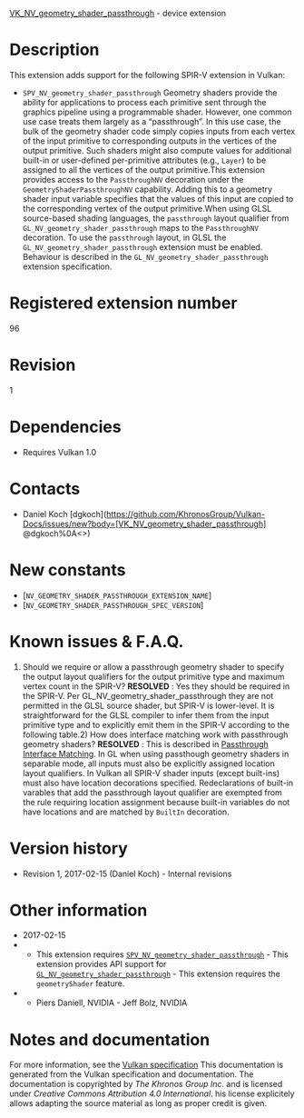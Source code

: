 [VK_NV_geometry_shader_passthrough](https://www.khronos.org/registry/vulkan/specs/1.3-extensions/man/html/VK_NV_geometry_shader_passthrough.html) - device extension

# Description
This extension adds support for the following SPIR-V extension in Vulkan:
- `SPV_NV_geometry_shader_passthrough`
Geometry shaders provide the ability for applications to process each
primitive sent through the graphics pipeline using a programmable shader.
However, one common use case treats them largely as a “passthrough”.
In this use case, the bulk of the geometry shader code simply copies inputs
from each vertex of the input primitive to corresponding outputs in the
vertices of the output primitive.
Such shaders might also compute values for additional built-in or
user-defined per-primitive attributes (e.g., `Layer`) to be assigned to
all the vertices of the output primitive.This extension provides access to the `PassthroughNV` decoration under
the `GeometryShaderPassthroughNV` capability.
Adding this to a geometry shader input variable specifies that the values of
this input are copied to the corresponding vertex of the output primitive.When using GLSL source-based shading languages, the `passthrough` layout
qualifier from `GL_NV_geometry_shader_passthrough` maps to the
`PassthroughNV` decoration.
To use the `passthrough` layout, in GLSL the
`GL_NV_geometry_shader_passthrough` extension must be enabled.
Behaviour is described in the `GL_NV_geometry_shader_passthrough` extension
specification.

# Registered extension number
96

# Revision
1

# Dependencies
- Requires Vulkan 1.0

# Contacts
- Daniel Koch [dgkoch](https://github.com/KhronosGroup/Vulkan-Docs/issues/new?body=[VK_NV_geometry_shader_passthrough] @dgkoch%0A<<Here describe the issue or question you have about the VK_NV_geometry_shader_passthrough extension>>)

# New constants
- [`NV_GEOMETRY_SHADER_PASSTHROUGH_EXTENSION_NAME`]
- [`NV_GEOMETRY_SHADER_PASSTHROUGH_SPEC_VERSION`]

# Known issues & F.A.Q.
1) Should we require or allow a passthrough geometry shader to specify the
output layout qualifiers for the output primitive type and maximum vertex
count in the SPIR-V? **RESOLVED** : Yes they should be required in the SPIR-V.
Per GL_NV_geometry_shader_passthrough they are not permitted in the GLSL
source shader, but SPIR-V is lower-level.
It is straightforward for the GLSL compiler to infer them from the input
primitive type and to explicitly emit them in the SPIR-V according to the
following table.2) How does interface matching work with passthrough geometry shaders? **RESOLVED** : This is described in [Passthrough Interface Matching](https://www.khronos.org/registry/vulkan/specs/1.3-extensions/html/vkspec.html#geometry-passthrough-interface).
In GL when using passthough geometry shaders in separable mode, all inputs
must also be explicitly assigned location layout qualifiers.
In Vulkan all SPIR-V shader inputs (except built-ins) must also have
location decorations specified.
Redeclarations of built-in varables that add the passthrough layout
qualifier are exempted from the rule requiring location assignment because
built-in variables do not have locations and are matched by `BuiltIn`
decoration.

# Version history
- Revision 1, 2017-02-15 (Daniel Koch)  - Internal revisions

# Other information
* 2017-02-15
*   - This extension requires [`SPV_NV_geometry_shader_passthrough`](https://htmlpreview.github.io/?https://github.com/KhronosGroup/SPIRV-Registry/blob/master/extensions/NV/SPV_NV_geometry_shader_passthrough.html)  - This extension provides API support for [`GL_NV_geometry_shader_passthrough`](https://www.khronos.org/registry/OpenGL/extensions/NV/NV_geometry_shader_passthrough.txt)  - This extension requires the `geometryShader` feature. 
*   - Piers Daniell, NVIDIA  - Jeff Bolz, NVIDIA
# Notes and documentation
For more information, see the [Vulkan specification](https://www.khronos.org/registry/vulkan/specs/1.3-extensions/html/vkspec.html)
This documentation is generated from the Vulkan specification and documentation.
The documentation is copyrighted by *The Khronos Group Inc.* and is licensed under *Creative Commons Attribution 4.0 International*.
his license explicitely allows adapting the source material as long as proper credit is given.
        